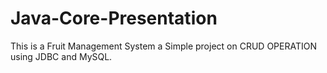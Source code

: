 # Java-Core-Presentation
This is a Fruit Management System a Simple project on CRUD OPERATION using JDBC and MySQL.
